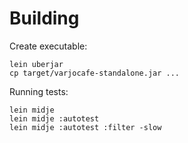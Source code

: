 
Building
========

Create executable:

    lein uberjar
    cp target/varjocafe-standalone.jar ...

Running tests:

    lein midje
    lein midje :autotest
    lein midje :autotest :filter -slow
